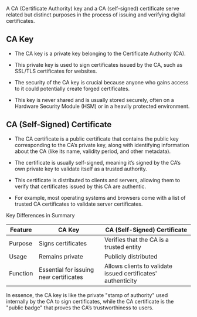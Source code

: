 A CA (Certificate Authority) key and a CA (self-signed) certificate serve related but distinct purposes in the process of issuing and verifying digital certificates.

## CA Key

- The CA key is a private key belonging to the Certificate Authority (CA).

- This private key is used to sign certificates issued by the CA, such as SSL/TLS certificates for websites.

- The security of the CA key is crucial because anyone who gains access to it could potentially create forged certificates.

- This key is never shared and is usually stored securely, often on a Hardware Security Module (HSM) or in a heavily protected environment.

## CA (Self-Signed) Certificate

- The CA certificate is a public certificate that contains the public key corresponding to the CA’s private key, along with identifying information about the CA (like its name, validity period, and other metadata).

- The certificate is usually self-signed, meaning it’s signed by the CA’s own private key to validate itself as a trusted authority.

- This certificate is distributed to clients and servers, allowing them to verify that certificates issued by this CA are authentic.

- For example, most operating systems and browsers come with a list of trusted CA certificates to validate server certificates.

Key Differences in Summary

| Feature   | CA Key                                | CA (Self-Signed) Certificate                                 |
|-----------|---------------------------------------|--------------------------------------------------------------|
| Purpose   | Signs certificates                    | Verifies that the CA is a trusted entity                     |
| Usage     | Remains private                       | Publicly distributed                                         |
| Function  | Essential for issuing new certificates| Allows clients to validate issued certificates' authenticity |

In essence, the CA key is like the private "stamp of authority" used internally by the CA to sign certificates, while the CA certificate is the "public badge" that proves the CA’s trustworthiness to users.
